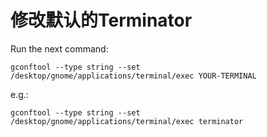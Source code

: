 # 修改默认的Terminator

Run the next command:
```
gconftool --type string --set /desktop/gnome/applications/terminal/exec YOUR-TERMINAL
```
e.g.:
```
gconftool --type string --set /desktop/gnome/applications/terminal/exec terminator
```
